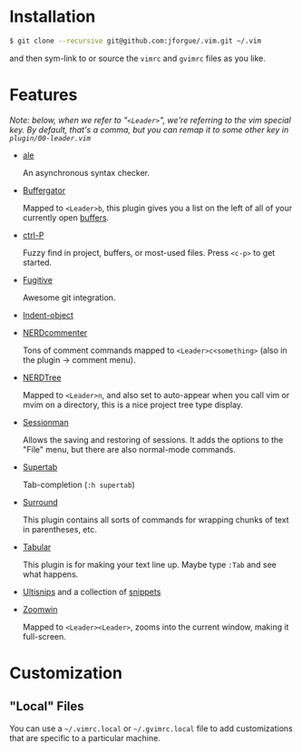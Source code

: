 Installation
============
```bash
$ git clone --recursive git@github.com:jforgue/.vim.git ~/.vim
```

and then sym-link to or source the `vimrc` and `gvimrc` files as you like.

Features
========
*Note: below, when we refer to "`<Leader>`", we're referring to the vim
special key.  By default, that's a comma, but you can remap it to
some other key in `plugin/00-leader.vim`*
*   [ale](https://github.com/dense-analysis/ale#installation)

    An asynchronous syntax checker.

*   [Buffergator](https://github.com/jeetsukumaran/vim-buffergator)

    Mapped to `<Leader>b`, this plugin gives you a list on the left of all
    of your currently open [buffers](http://vim.wikia.com/wiki/Vim_buffer_FAQ).

*   [ctrl-P](https://github.com/kien/ctrlp.vim)

    Fuzzy find in project, buffers, or most-used files.  Press `<c-p>`
    to get started.

*   [Fugitive](https://github.com/tpope/vim-fugitive)

    Awesome git integration.

*   [Indent-object](http://www.vim.org/scripts/script.php?script_id=3037)

*   [NERDcommenter](https://github.com/scrooloose/nerdcommenter/blob/master/doc/NERD_commenter.txt)

    Tons of comment commands mapped to `<Leader>c<something>` (also in the
    plugin -> comment menu).

*   [NERDTree](https://github.com/scrooloose/nerdtree)

    Mapped to `<Leader>n`, and also set to auto-appear when you call vim or
    mvim on a directory, this is a nice project tree type display.

*   [Sessionman](https://github.com/vim-scripts/sessionman.vim)

    Allows the saving and restoring of sessions.  It adds the options to
    the "File" menu, but there are also normal-mode commands.

*   [Supertab](http://www.vim.org/scripts/script.php?script_id=1643)

    Tab-completion (`:h supertab`)

*   [Surround](https://github.com/tpope/vim-surround)

    This plugin contains all sorts of commands for wrapping chunks of text
    in parentheses, etc.

*   [Tabular](http://vimcasts.org/episodes/aligning-text-with-tabular-vim/)

    This plugin is for making your text line up.  Maybe type `:Tab` and see
    what happens.

*   [Ultisnips](https://github.com/SirVer/ultisnips) and a collection of [snippets](https://github.com/honza/vim-snippets)

*   [Zoomwin](http://www.vim.org/scripts/script.php?script_id=508)

    Mapped to `<Leader><Leader>`, zooms into the current window, making it
    full-screen.

Customization
=============
"Local" Files
----------------------
You can use a `~/.vimrc.local` or `~/.gvimrc.local` file to add customizations
that are specific to a particular machine.
